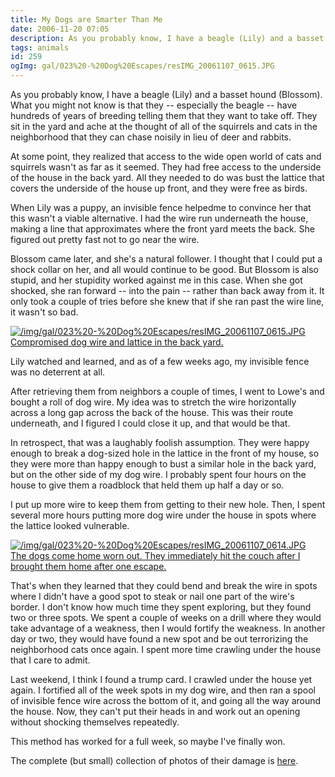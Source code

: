```yaml
---
title: My Dogs are Smarter Than Me
date: 2006-11-20 07:05
description: As you probably know, I have a beagle (Lily) and a basset hound (Blossom).  What you might not know is that they -- especially the beagle -- have hundreds of years of breeding telling them that they want to take off.  They sit in the yard and ache at the thought of all of the squirrels and cats in the neighborhood that they can chase noisily in lieu of deer and rabbits.
tags: animals
id: 259
ogImg: gal/023%20-%20Dog%20Escapes/resIMG_20061107_0615.JPG
---
```

As you probably know, I have a beagle (Lily) and a basset hound (Blossom).  What you might not know is that they -- especially the beagle -- have hundreds of years of breeding telling them that they want to take off.  They sit in the yard and ache at the thought of all of the squirrels and cats in the neighborhood that they can chase noisily in lieu of deer and rabbits.

At some point, they realized that access to the wide open world of cats and squirrels wasn't as far as it seemed.  They had free access to the underside of the house in the back yard.  All they needed to do was bust the lattice that covers the underside of the house up front, and they were free as birds.

When Lily was a puppy, an invisible fence helpedme to convince her that this wasn't a viable alternative.  I had the wire run underneath the house, making a line  that approximates where the front yard meets the back.  She figured out pretty fast not to go near the wire.

Blossom came later, and she's a natural follower.  I thought that I could put a shock collar on her, and all would continue to be good.  But Blossom is also stupid, and her stupidity worked against me in this case.  When she got shocked, she ran forward -- into the pain -- rather than back away from it.  It only took a couple of tries before she knew that if she ran past the wire line, it wasn't so bad.

<a class="lightview centered" href="/img/gal/023%20-%20Dog%20Escapes/resIMG_20061107_0615.JPG" data-lightview-caption="Compromised dog wire and lattice in the back yard." data-lightview-group="group1"><img src="/img/gal/023%20-%20Dog%20Escapes/resIMG_20061107_0615.JPG" alt="/img/gal/023%20-%20Dog%20Escapes/resIMG_20061107_0615.JPG"><br><span class="caption">Compromised dog wire and lattice in the back yard.</span></a>

Lily watched and learned, and as of a few weeks ago, my invisible fence was no deterrent at all.

After retrieving them from neighbors a couple of times, I went to Lowe's and bought a roll of dog wire.  My idea was to stretch the wire horizontally across a long gap across the back of the house.  This was their route underneath, and I figured I could close it up, and that would be that.

In retrospect, that was a laughably foolish assumption.  They were happy enough to break a dog-sized hole in the lattice in the front of my house, so they were more than happy enough to bust a similar hole in the back yard, but on the other side of my dog wire.  I probably spent four hours on the house to give them a roadblock that held them up half a day or so.

I put up more wire to keep them from getting to their new hole.  Then, I spent several more hours putting more dog wire under the house in spots where the lattice looked vulnerable.


<a class="lightview centered" href="/img/gal/023%20-%20Dog%20Escapes/resIMG_20061107_0614.JPG" data-lightview-caption="The dogs come home worn out.  They immediately hit the couch after I brought them home after one escape.
" data-lightview-group="group1"><img src="/img/gal/023%20-%20Dog%20Escapes/resIMG_20061107_0614.JPG" alt="/img/gal/023%20-%20Dog%20Escapes/resIMG_20061107_0614.JPG"><br><span class="caption">The dogs come home worn out.  They immediately hit the couch after I brought them home after one escape.
</span></a>

That's when they learned that they could bend and break the wire in spots where I didn't have a good spot to steak or nail one part of the wire's border.  I don't know how much time they spent exploring, but they found two or three spots.  We spent a couple of weeks on a drill where they would take advantage of a weakness, then I would fortify the weakness.  In another day or two, they would have found a new spot and be out terrorizing the neighborhood cats once again.  I spent more time crawling under the house that I care to admit.

Last weekend, I think I found a trump card.  I crawled under the house yet again.  I fortified all of the week spots in my dog wire, and then ran a spool of invisible fence wire across the bottom of it, and going all the way around the house.  Now, they can't put their heads in and work out an opening without shocking themselves repeatedly.

This method has worked for a full week, so maybe I've finally won.

The complete (but small) collection of photos of their damage is <a href="https://theskinnyonbenny.com/gal/023%20-%20Dog%20Escapes/"  target="_blank">here</a>.


